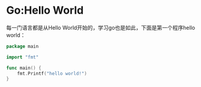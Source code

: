 # Go:Hello World
每一门语言都是从Hello World开始的，学习go也是如此，下面是第一个程序hello world：

```go
package main

import "fmt"

func main() {
	fmt.Printf("hello world!")
}
```

